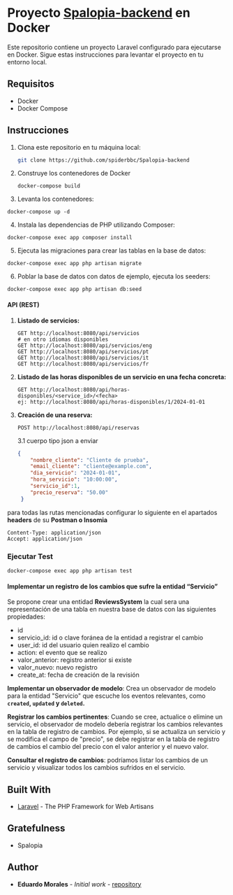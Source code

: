 # Proyecto [Spalopia-backend](https://github.com/spiderbbc/Spalopia-backend) en Docker

Este repositorio contiene un proyecto Laravel configurado para ejecutarse en Docker. Sigue estas instrucciones para levantar el proyecto en tu entorno local.

## Requisitos

- Docker
- Docker Compose

## Instrucciones

1. Clona este repositorio en tu máquina local:

   ```bash
   git clone https://github.com/spiderbbc/Spalopia-backend

2. Construye los contenedores de Docker

   ```
   docker-compose build
   ```

3.  Levanta los contenedores:

   ```
   docker-compose up -d
   ```

4.  Instala las dependencias de PHP utilizando Composer:

   ```
   docker-compose exec app composer install
   ```

5.  Ejecuta las migraciones para crear las tablas en la base de datos:

   ```
   docker-compose exec app php artisan migrate
   ```

6.  Poblar la base de datos con datos de ejemplo, ejecuta los seeders:

   ```
   docker-compose exec app php artisan db:seed
   ```



#### API (REST) 

 1. **Listado de servicios:**

    ```
    GET http://localhost:8080/api/servicios
    # en otro idiomas disponibles
    GET http://localhost:8080/api/servicios/eng
    GET http://localhost:8080/api/servicios/pt
    GET http://localhost:8080/api/servicios/it
    GET http://localhost:8080/api/servicios/fr
    ```

 2. **Listado de las horas disponibles de un servicio en una fecha concreta:**

    ```
    GET http://localhost:8080/api/horas-disponibles/<service_id>/<fecha>
    ej: http://localhost:8080/api/horas-disponibles/1/2024-01-01
    ```

 3. **Creación de una reserva:**

    ```
    POST http://localhost:8080/api/reservas
    ```

    3.1 cuerpo tipo json a enviar

    ```json
    {
        "nombre_cliente": "Cliente de prueba",
        "email_cliente": "cliente@example.com",
        "dia_servicio": "2024-01-01",
        "hora_servicio": "10:00:00",
    	"servicio_id":1,
    	"precio_reserva": "50.00"
     }
    ```

    

para todas las rutas mencionadas configurar lo siguiente en el apartados **headers** de su **Postman o Insomia**

```
Content-Type: application/json
Accept: application/json
```





### Ejecutar Test

```
docker-compose exec app php artisan test
```



####  Implementar un registro de los cambios que sufre la entidad “Servicio”

Se propone crear una entidad **ReviewsSystem** la cual sera una representación de una tabla en nuestra base de datos con las siguientes propiedades:

- id 
- servicio_id: id o clave foránea de la entidad a registrar el cambio
- user_id: id del usuario quien realizo el cambio
- action: el evento que se realizo
- valor_anterior: registro anterior si existe
- valor_nuevo: nuevo registro
- create_at: fecha de creación de la revisión



**Implementar un observador de modelo**: Crea un observador de modelo para la entidad "Servicio" que escuche los eventos relevantes, como **`created`, `updated` y `deleted`.** 

**Registrar los cambios pertinentes**: Cuando se cree, actualice o elimine un servicio, el observador de modelo debería registrar los cambios relevantes en la tabla de registro de cambios. Por ejemplo, si se actualiza un servicio y se modifica el campo de "precio", se debe registrar en la tabla de registro de cambios el cambio del precio con el valor anterior y el nuevo valor.

**Consultar el registro de cambios**: podríamos listar los cambios de un servicio y visualizar todos los cambios sufridos en el servicio.











## Built With



- [Laravel](https://laravel.com/) - The PHP Framework for Web Artisans

## Gratefulness



- Spalopia

## Author



- **Eduardo Morales** - *Initial work* - [repository](https://github.com/spiderbbc/Spalopia-backend)
